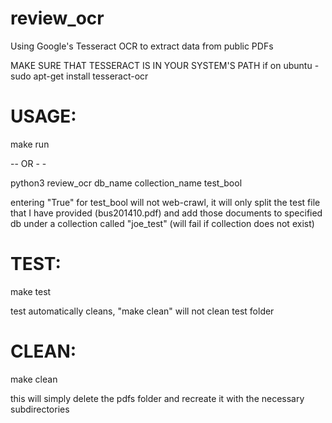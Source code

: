 # review_ocr
Using Google's Tesseract OCR to extract data from public PDFs

MAKE SURE THAT TESSERACT IS IN YOUR SYSTEM'S PATH
	if on ubuntu - sudo apt-get install tesseract-ocr

# USAGE:
make run

-- OR - -

python3 review_ocr db_name collection_name test_bool

entering "True" for test_bool will not web-crawl, it will only split the test file that I have provided (bus201410.pdf)
and add those documents to specified db under a collection called "joe_test" (will fail if collection does not exist)

# TEST:
make test

test automatically cleans, "make clean" will not clean test folder

# CLEAN:
make clean

this will simply delete the pdfs folder and recreate it with the necessary subdirectories